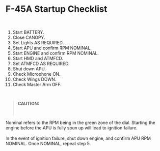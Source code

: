 # F-45A Startup Checklist

<br>

1. Start BATTERY.
2. Close CANOPY.
3. Set Lights AS REQUIRED.
4. Start APU and confirm RPM NOMINAL.
5. Start ENGINE and confirm RPM NOMINAL.
6. Start HMD and ATMFCD.
7. Set ATMFCD AS REQUIRED.
8. Shut down APU.
9. Check Microphone ON.
10. Check Wings DOWN.
11. Check Master Arm OFF.

<br>

> **CAUTION:**
>
> <br>

<div class="border-s-4 border-red-700 ps-4 mb-5">
    Nominal refers to the RPM being in the green zone of the dial. Starting the engine before the APU is fully spun up will lead to ignition failure. 
    <br><br>
    In the event of ignition failure, shut down engine, and confirm APU RPM NOMINAL. Once NOMINAL, repeat step 5.
</div>

<br>
